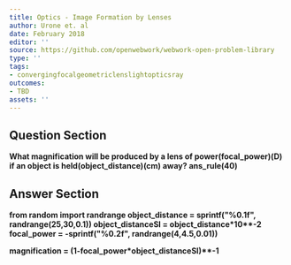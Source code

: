 ```yaml
---
title: Optics - Image Formation by Lenses
author: Urone et. al
date: February 2018
editor: ''
source: https://github.com/openwebwork/webwork-open-problem-library
type: ''
tags:
- convergingfocalgeometriclenslightopticsray
outcomes:
- TBD
assets: ''
---
```


## Question Section 

<b>
What magnification will be produced by a lens of power(focal_power)(D) if an object is held(object_distance)(cm) away?
ans_rule(40)


## Answer Section

from random import randrange
object_distance = sprintf("%0.1f", randrange(25,30,0.1))
object_distanceSI = object_distance*10**-2
focal_power = -sprintf("%0.2f", randrange(4,4.5,0.01))

magnification = (1-focal_power*object_distanceSI)**-1